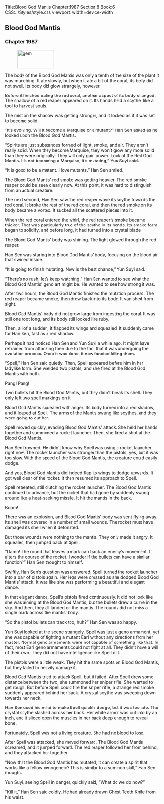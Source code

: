 Title:Blood God Mantis 
Chapter:1987 
Section:8 
Book:6 
CSS:../Styles/style.css 
viewport: width=device-width
  
## Blood God Mantis
### Chapter 1987
  
<figure>
	<img src="../Images/gem.gif" alt="gem" id="gem" width="120" height="60" />
</figure>
  

  
The body of the Blood God Mantis was only a tenth of the size of the plant it was munching. It ate slowly, but when it ate a bit of the coral, its belly did not swell. Its body did glow strangely, however.

Before it finished eating the red coral, another aspect of its body changed. The shadow of a red reaper appeared on it. Its hands held a scythe, like a tool to harvest souls.

The mist on the shadow was getting stronger, and it looked as if it was set to become solid.

“It’s evolving. Will it become a Marquise or a mutant?” Han Sen asked as he looked upon the Blood God Mantis.

“Spirits are just substances formed of light, smoke, and air. They aren’t really solid. When they become Marquise, they won’t grow any more solid than they were originally. They will only gain power. Look at the Red God Mantis. It’s not becoming a Marquise; it’s mutating,” Yun Suyi said.

“It is good to be a mutant. I love mutants.” Han Sen smiled.

The Blood God Mantis’ red smoke was getting heavier. The red smoke reaper could be seen clearly now. At this point, it was hard to distinguish from an actual creature.

The next second, Han Sen saw the red reaper wave its scythe towards the red coral. It broke the rest of the red coral, and then the red smoke on its body became a vortex. It sucked all the scattered pieces into it.

When the red coral entered the whirl, the red reaper’s smoke became thicker. That was particularly true of the scythe in its hands. Its smoke form began to solidify, and before long, it had turned into a crystal blade.

The Blood God Mantis’ body was shining. The light glowed through the red reaper.

Han Sen was staring into Blood God Mantis’ body, focusing on the blood air that swirled inside.

“It is going to finish mutating. Now is the best chance,” Yun Suyi said.

“There’s no rush; let’s keep watching.” Han Sen wanted to see what the Blood God Mantis’ geno art might be. He wanted to see how strong it was.

After two hours, the Blood God Mantis finished the mutation process. The red reaper became smoke, then drew back into its body. It vanished from sight.

Blood God Mantis’ body did not grow large from ingesting the coral. It was still one foot long, and its body still looked like ruby.

Then, all of a sudden, it flapped its wings and squealed. It suddenly came for Han Sen, fast as a red shadow.

Perhaps it had noticed Han Sen and Yun Suyi a while ago. It might have refrained from attacking then due to the fact that it was undergoing the evolution process. Once it was done, it now fancied killing them.

“Spell,” Han Sen said quietly. Then, Spell appeared before him in her ladylike form. She wielded two pistols, and she fired at the Blood God Mantis with both.

Pang! Pang!

Two bullets hit the Blood God Mantis, but they didn’t break its shell. They only left two spell markings on it.

Blood God Mantis squealed with anger. Its body turned into a red shadow, and it leaped at Spell. The arms of the Mantis swung like scythes, and they were going to cut her.

Spell moved quickly, evading Blood God Mantis’ attack. She held her hands together and summoned a rocket launcher. Then, she fired a shot at the Blood God Mantis.

Han Sen frowned. He didn’t know why Spell was using a rocket launcher right now. The rocket launcher was stronger than the pistols, yes, but it was too slow. With the speed of the Blood God Mantis, the creature could easily dodge.

And yes, Blood God Mantis did indeed flap its wings to dodge upwards. It got well clear of the rocket. It then resumed its approach to Spell.

Spell retreated, still clutching the rocket launcher. The Blood God Mantis continued to advance, but the rocket that had gone by suddenly swung around like a heat-seeking missile. It hit the mantis in the back.

Boom!

There was an explosion, and Blood God Mantis’ body was sent flying away. Its shell was covered in a number of small wounds. The rocket must have damaged its shell when it detonated.

But those wounds were nothing to the mantis. They only made it angry. It squealed, then jumped back at Spell.

“Damn! The round that leaves a mark can track an enemy’s movement. It alters the course of the rocket. I wonder if the bullets can have a similar function?” Han Sen thought to himself.

Swiftly, Han Sen’s question was answered. Spell turned the rocket launcher into a pair of pistols again. Her legs were crossed as she dodged Blood God Mantis’ attack. It was like she was performing a beautiful and elegant dance.

In that elegant dance, Spell’s pistols fired continuously. It did not look like she was aiming at the Blood God Mantis, but the bullets drew a curve in the sky. And then, they all landed on the mantis. The rounds did not miss a single mark across the mantis’ body.

“So the pistol bullets can track too, huh?” Han Sen was so happy.

Yun Suyi looked at the scene strangely. Spell was just a geno armament, yet she was capable of fighting a mutant Earl without any directions from her master. Normal geno armaments were not capable of something like that. In fact, most Earl geno armaments could not fight at all. They didn’t have a will of their own. They did not have intelligence like Spell did.

The pistols were a little weak. They hit the same spots on Blood God Mantis, but they failed to heavily damage it.

Blood God Mantis tried to attack Spell, but it failed. After Spell drew some distance between the two, she summoned her sniper rifle. She wanted to get rough. But before Spell could fire the sniper rifle, a strange red smoke suddenly appeared behind her back. A crystal scythe was sweeping down towards her neck.

Han Sen used his mind to make Spell quickly dodge, but it was too late. The crystal scythe slashed across her back. Her white armor was cut into by an inch, and it sliced open the muscles in her back deep enough to reveal bone.

Fortunately, Spell was not a living creature. She had no blood to lose.

After Spell was attacked, she moved forward. The Blood God Mantis screamed, and it jumped forward. The red reaper followed her from behind, and they attacked her together.

“Now that the Blood God Mantis has mutated, it can create a spirit that works like a fellow xenogeneic? This is similar to a summon skill,” Han Sen thought.

Yun Suyi, seeing Spell in danger, quickly said, “What do we do now?”

“Kill it,” Han Sen said coldly. He had already drawn Ghost Teeth Knife from his waist.